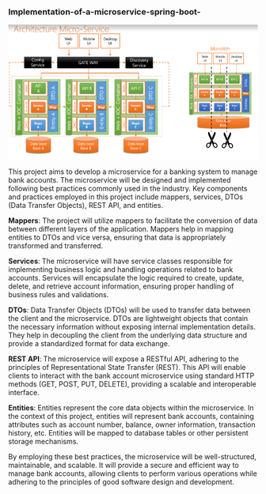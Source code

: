 ### Implementation-of-a-microservice-spring-boot-
<img src="https://raw.githubusercontent.com/Abdelmalek123-Ennani/Implementation-of-a-microservice-spring-boot-/master/microservice-architecture.PNG" />
<p>
This project aims to develop a microservice for a banking system to manage bank accounts. 
The microservice will be designed and implemented following best practices commonly used in the industry. 
Key components and practices employed in this project include mappers, services, DTOs (Data Transfer Objects), REST API, and entities.  
</p>
<p>
<b>Mappers</b>: The project will utilize mappers to facilitate the conversion of data between different layers of the application. 
Mappers help in mapping entities to DTOs and vice versa, ensuring that data is appropriately transformed and transferred.
</p>
<p>
  <b>Services</b>: The microservice will have service classes responsible for implementing business logic and handling operations related to bank accounts. Services will encapsulate the logic required to create, update, delete, and retrieve account information, ensuring proper handling of business rules and validations.
</p>

<p>
  <b>DTOs</b>: Data Transfer Objects (DTOs) will be used to transfer data between the client and the microservice. DTOs are lightweight objects that contain the necessary information without exposing internal implementation details. They help in decoupling the client from the underlying data structure and provide a standardized format for data exchange.
</p>

<p>
  <b>REST API</b>: The microservice will expose a RESTful API, adhering to the principles of Representational State Transfer (REST). This API will enable clients to interact with the bank account microservice using standard HTTP methods (GET, POST, PUT, DELETE), providing a scalable and interoperable interface.

  
</p>

<p>
  <b>Entities</b>: Entities represent the core data objects within the microservice. In the context of this project, entities will represent bank accounts, containing attributes such as account number, balance, owner information, transaction history, etc. Entities will be mapped to database tables or other persistent storage mechanisms.
</p>

<p>
  By employing these best practices, the microservice will be well-structured, maintainable, and scalable. It will provide a secure and efficient way to manage bank accounts, allowing clients to perform various operations while adhering to the principles of good software design and development.





  </p>
